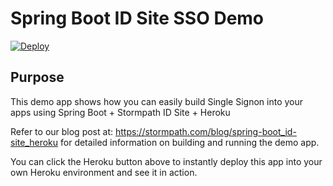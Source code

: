 # Spring Boot ID Site SSO Demo

[![Deploy](https://www.herokucdn.com/deploy/button.svg)](https://heroku.com/deploy)

## Purpose

This demo app shows how you can easily build Single Signon into your apps using Spring Boot + Stormpath ID Site + Heroku

Refer to our blog post at: https://stormpath.com/blog/spring-boot_id-site_heroku for detailed information on building and running the demo app.

You can click the Heroku button above to instantly deploy this app into your own Heroku environment and see it in action. 
